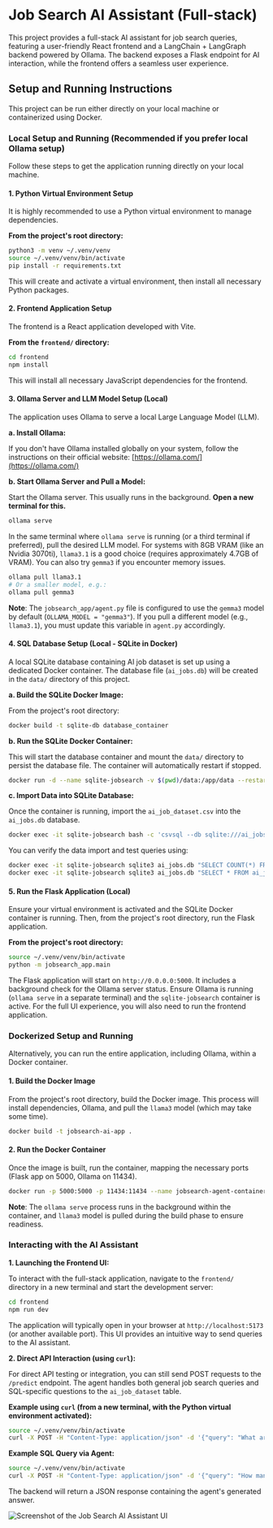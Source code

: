 # Job Search AI Assistant (Full-stack)

This project provides a full-stack AI assistant for job search queries, featuring a user-friendly React frontend and a LangChain + LangGraph backend powered by Ollama. The backend exposes a Flask endpoint for AI interaction, while the frontend offers a seamless user experience.

## Setup and Running Instructions

This project can be run either directly on your local machine or containerized using Docker.

### Local Setup and Running (Recommended if you prefer local Ollama setup)

Follow these steps to get the application running directly on your local machine.

#### 1. Python Virtual Environment Setup

It is highly recommended to use a Python virtual environment to manage dependencies.

**From the project's root directory:**

```bash
python3 -m venv ~/.venv/venv
source ~/.venv/venv/bin/activate
pip install -r requirements.txt
```

This will create and activate a virtual environment, then install all necessary Python packages.

#### 2. Frontend Application Setup

The frontend is a React application developed with Vite.

**From the `frontend/` directory:**

```bash
cd frontend
npm install
```

This will install all necessary JavaScript dependencies for the frontend.

#### 3. Ollama Server and LLM Model Setup (Local)

The application uses Ollama to serve a local Large Language Model (LLM).

**a. Install Ollama:**

If you don't have Ollama installed globally on your system, follow the instructions on their official website:
[https://ollama.com/](https://ollama.com/)

**b. Start Ollama Server and Pull a Model:**

Start the Ollama server. This usually runs in the background. **Open a new terminal for this.**

```bash
ollama serve
```

In the same terminal where `ollama serve` is running (or a third terminal if preferred), pull the desired LLM model.
For systems with 8GB VRAM (like an Nvidia 3070ti), `llama3.1` is a good choice (requires approximately 4.7GB of VRAM). You can also try `gemma3` if you encounter memory issues.

```bash
ollama pull llama3.1
# Or a smaller model, e.g.:
ollama pull gemma3
```
**Note**: The `jobsearch_app/agent.py` file is configured to use the `gemma3` model by default (`OLLAMA_MODEL = "gemma3"`). If you pull a different model (e.g., `llama3.1`), you must update this variable in `agent.py` accordingly.

#### 4. SQL Database Setup (Local - SQLite in Docker)

A local SQLite database containing AI job dataset is set up using a dedicated Docker container. The database file (`ai_jobs.db`) will be created in the `data/` directory of this project.

**a. Build the SQLite Docker Image:**

From the project's root directory:
```bash
docker build -t sqlite-db database_container
```

**b. Run the SQLite Docker Container:**

This will start the database container and mount the `data/` directory to persist the database file. The container will automatically restart if stopped.
```bash
docker run -d --name sqlite-jobsearch -v $(pwd)/data:/app/data --restart unless-stopped sqlite-db
```

**c. Import Data into SQLite Database:**

Once the container is running, import the `ai_job_dataset.csv` into the `ai_jobs.db` database.
```bash
docker exec -it sqlite-jobsearch bash -c 'csvsql --db sqlite:///ai_jobs.db --insert ai_job_dataset.csv'
```
You can verify the data import and test queries using:
```bash
docker exec -it sqlite-jobsearch sqlite3 ai_jobs.db "SELECT COUNT(*) FROM ai_job_dataset;"
docker exec -it sqlite-jobsearch sqlite3 ai_jobs.db "SELECT * FROM ai_job_dataset LIMIT 3;"
```

#### 5. Run the Flask Application (Local)

Ensure your virtual environment is activated and the SQLite Docker container is running. Then, from the project's root directory, run the Flask application.

**From the project's root directory:**

```bash
source ~/.venv/venv/bin/activate
python -m jobsearch_app.main
```
The Flask application will start on `http://0.0.0.0:5000`. It includes a background check for the Ollama server status. Ensure Ollama is running (`ollama serve` in a separate terminal) and the `sqlite-jobsearch` container is active. For the full UI experience, you will also need to run the frontend application.

### Dockerized Setup and Running

Alternatively, you can run the entire application, including Ollama, within a Docker container.

#### 1. Build the Docker Image

From the project's root directory, build the Docker image. This process will install dependencies, Ollama, and pull the `llama3` model (which may take some time).

```bash
docker build -t jobsearch-ai-app .
```

#### 2. Run the Docker Container

Once the image is built, run the container, mapping the necessary ports (Flask app on 5000, Ollama on 11434).

```bash
docker run -p 5000:5000 -p 11434:11434 --name jobsearch-agent-container jobsearch-ai-app
```
**Note**: The `ollama serve` process runs in the background within the container, and `llama3` model is pulled during the build phase to ensure readiness.

### Interacting with the AI Assistant

**1. Launching the Frontend UI:**

To interact with the full-stack application, navigate to the `frontend/` directory in a new terminal and start the development server:

```bash
cd frontend
npm run dev
```
The application will typically open in your browser at `http://localhost:5173` (or another available port). This UI provides an intuitive way to send queries to the AI assistant.

**2. Direct API Interaction (using `curl`):**

For direct API testing or integration, you can still send POST requests to the `/predict` endpoint. The agent handles both general job search queries and SQL-specific questions to the `ai_job_dataset` table.

**Example using `curl` (from a new terminal, with the Python virtual environment activated):**

```bash
source ~/.venv/venv/bin/activate
curl -X POST -H "Content-Type: application/json" -d '{"query": "What are the key skills for a Python developer in 2025 and which companies are hiring for them?"}' http://localhost:5000/predict'
```

**Example SQL Query via Agent:**

```bash
source ~/.venv/venv/bin/activate
curl -X POST -H "Content-Type: application/json" -d '{"query": "How many rows are in the ai_job_dataset table?"}' http://localhost:5000/predict'
```

The backend will return a JSON response containing the agent's generated answer.

![Screenshot of the Job Search AI Assistant UI](screenshot.png)

